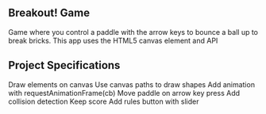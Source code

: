 ## Breakout! Game

Game where you control a paddle with the arrow keys to bounce a ball up to break bricks. This app uses the HTML5 canvas element and API

## Project Specifications

Draw elements on canvas
Use canvas paths to draw shapes
Add animation with requestAnimationFrame(cb)
Move paddle on arrow key press
Add collision detection
Keep score
Add rules button with slider
